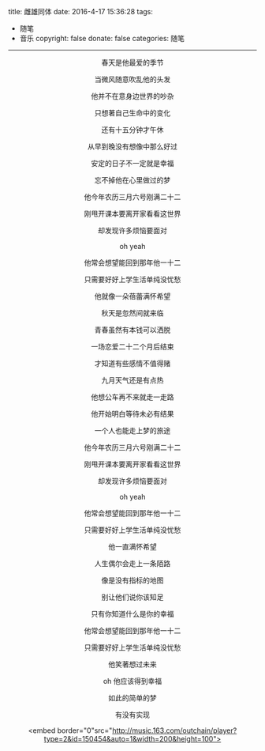 title: 雌雄同体
date: 2016-4-17 15:36:28
tags:
- 随笔
- 音乐
copyright: false
donate: false
categories: 随笔
---

<center>
春天是他最爱的季节

当微风随意吹乱他的头发

他并不在意身边世界的吵杂

只想著自己生命中的变化

还有十五分钟才午休

从早到晚没有想像中那么好过

安定的日子不一定就是幸福

忘不掉他在心里做过的梦

他今年农历三月六号刚满二十二

刚甩开课本要离开家看看这世界

却发现许多烦恼要面对

oh yeah

他常会想望能回到那年他一十二

只需要好好上学生活单纯没忧愁

他就像一朵蓓蕾满怀希望

秋天是忽然间就来临

青春虽然有本钱可以洒脱

一场恋爱二十二个月后结束

才知道有些感情不值得赌
<!--more-->
九月天气还是有点热

他想公车再不来就走一走路

他开始明白等待未必有结果

一个人也能走上梦的旅途

他今年农历三月六号刚满二十二

刚甩开课本要离开家看看这世界

却发现许多烦恼要面对

oh yeah

他常会想望能回到那年他一十二

只需要好好上学生活单纯没忧愁

他一直满怀希望

人生偶尔会走上一条陌路

像是没有指标的地图

别让他们说你该知足

只有你知道什么是你的幸福

他常会想望能回到那年他一十二

只需要好好上学生活单纯没忧愁

他笑著想过未来

oh 他应该得到幸福

如此的简单的梦

有没有实现

<embed border="0"src="http://music.163.com/outchain/player?type=2&id=150454&auto=1&width=200&height=100"></embed>
</center>